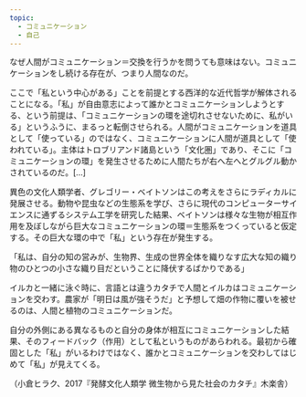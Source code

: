 ```yaml
---
topic:
  - コミュニケーション
  - 自己
---
```

なぜ人間がコミュニケーション＝交換を行うかを問うても意味はない。コミュニケーションをし続ける存在が、つまり人間なのだ。

ここで「私という中心がある」ことを前提とする西洋的な近代哲学が解体されることになる。「私」が自由意志によって誰かとコミュニケーションしようとする、という前提は、「コミュニケーションの環を途切れさせないために、私がいる」というふうに、まるっと転倒させられる。人間がコミュニケーションを道具として「使っている」のではなく、コミュニケーションに人間が道具として「使われている」。主体はトロブリアンド諸島という「文化圏」であり、そこに「コミュニケーションの環」を発生させるために人間たちが右へ左へとグルグル動かされているのだ。\[…]

異色の文化人類学者、グレゴリー・ベイトソンはこの考えをさらにラディカルに発展させる。動物や昆虫などの生態系を学び、さらに現代のコンピューターサイエンスに通ずるシステム工学を研究した結果、ベイトソンは様々な生物が相互作用を及ぼしながら巨大なコミュニケーションの環＝生態系をつくっていると仮定する。その巨大な環の中で「私」という存在が発生する。

「私は、自分の知の営みが、生物界、生成の世界全体を織りなす広大な知の織り物のひとつの小さな織り目だということに降伏するばかりである」

イルカと一緒に泳ぐ時に、言語とは違うカタチで人間とイルカはコミュニケーションを交わす。農家が「明日は風が強そうだ」と予想して畑の作物に覆いを被せるのは、人間と植物のコミュニケーションだ。

自分の外側にある異なるものと自分の身体が相互にコミュニケーションした結果、そのフィードバック（作用）として私というものがあらわれる。最初から確固とした「私」がいるわけではなく、誰かとコミュニケーションを交わしてはじめて「私」が見えてくる。

（小倉ヒラク、2017『発酵文化人類学 微生物から見た社会のカタチ』木楽舎）